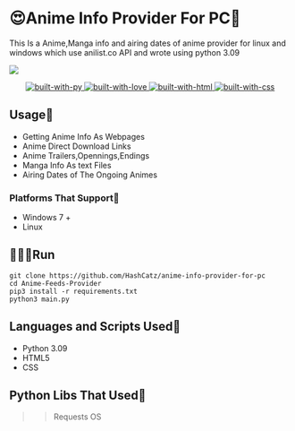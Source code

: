 # 😍Anime Info Provider For PC👻
This Is a Anime,Manga info and airing dates of anime provider for linux and windows which use anilist.co API and wrote using python 3.09

<img align="justify" src="https://wallpapercave.com/dwp1x/wp4304758.png">
<p align="center">
    <a href="https://python.org">
        <img src="https://forthebadge.com/images/badges/made-with-python.svg" alt="built-with-py">
    </a>
    <a href="https://GitHub.com/TR0J3N">
        <img src="http://ForTheBadge.com/images/badges/built-with-love.svg" alt="built-with-love">
    </a>
    <a href="http://en.wikipedia.org/wiki/HTML">
        <img src="https://forthebadge.com/images/badges/uses-html.svg" alt="built-with-html">
    </a>
    <a href="https://en.wikipedia.org/wiki/CSS">
        <img src="https://forthebadge.com/images/badges/uses-css.svg" alt="built-with-css">
    </a>
  
</p>


## Usage💫
- Getting Anime Info As Webpages
- Anime Direct Download Links
- Anime Trailers,Opennings,Endings
- Manga Info As text Files
- Airing Dates of The Ongoing Animes

### Platforms That Support👾
- Windows 7 +
- Linux

## 🏃🏻‍♂️Run
```
git clone https://github.com/HashCatz/anime-info-provider-for-pc
cd Anime-Feeds-Provider
pip3 install -r requirements.txt
python3 main.py
```
## Languages and Scripts Used🍭
- Python 3.09
- HTML5
- CSS


## Python Libs That Used🐍
>> Requests
>> OS


